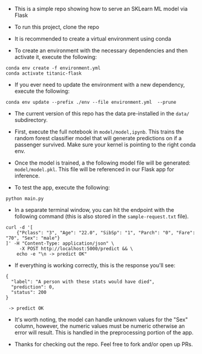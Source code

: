 * This is a simple repo showing how to serve an SKLearn ML model via Flask
* To run this project, clone the repo
* It is recommended to create a virtual environment using conda

* To create an environment with the necessary dependencies and then activate it, execute the following:
```
conda env create -f environment.yml
conda activate titanic-flask
```

* If you ever need to update the environment with a new dependency, execute the following:
```
conda env update --prefix ./env --file environment.yml  --prune
```

* The current version of this repo has the data pre-installed in the `data/` subdirectory. 

* First, execute the full notebook in `model/model,ipynb`.  This trains the random forest classifier model that will generate predictions on if a passenger survived.  Make sure your kernel is pointing to the right conda env.

* Once the model is trained, a the following model file will be generated: `model/model.pkl`.  This file will be referenced in our Flask app for inference.

* To test the app, execute the following:
```
python main.py
```

* In a separate terminal window, you can hit the endpoint with the following command (this is also stored in the `sample-request.txt` file).
```
curl -d '[
    {"Pclass": "3", "Age": "22.0", "SibSp": "1", "Parch": "0", "Fare": "70", "Sex": "male"}
]' -H "Content-Type: application/json" \
     -X POST http://localhost:5000/predict && \
    echo -e "\n -> predict OK"
```

* If everything is working correctly, this is the response you'll see:
```
{
  "label": "A person with these stats would have died",
  "prediction": 0,
  "status": 200
}

 -> predict OK
 ```

 * It's worth noting, the model can handle unknown values for the "Sex" column, however, the numeric values must be numeric otherwise an error will result.  This is handled in the preprocessing portion of the app. 

* Thanks for checking out the repo.  Feel free to fork and/or open up PRs.